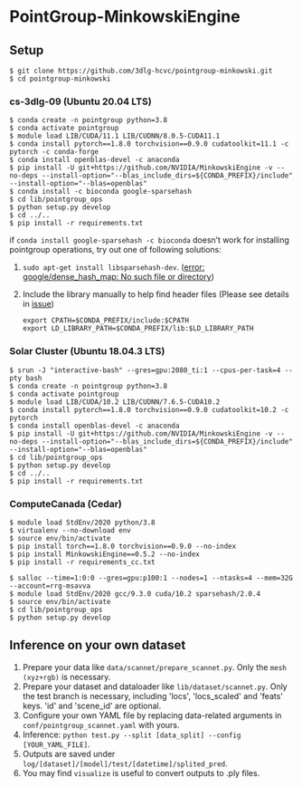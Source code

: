 # PointGroup-MinkowskiEngine

## Setup

```shell
$ git clone https://github.com/3dlg-hcvc/pointgroup-minkowski.git
$ cd pointgroup-minkowski
```

### cs-3dlg-09 (Ubuntu 20.04 LTS)
```shell
$ conda create -n pointgroup python=3.8
$ conda activate pointgroup
$ module load LIB/CUDA/11.1 LIB/CUDNN/8.0.5-CUDA11.1
$ conda install pytorch==1.8.0 torchvision==0.9.0 cudatoolkit=11.1 -c pytorch -c conda-forge
$ conda install openblas-devel -c anaconda
$ pip install -U git+https://github.com/NVIDIA/MinkowskiEngine -v --no-deps --install-option="--blas_include_dirs=${CONDA_PREFIX}/include" --install-option="--blas=openblas"
$ conda install -c bioconda google-sparsehash
$ cd lib/pointgroup_ops
$ python setup.py develop
$ cd ../..
$ pip install -r requirements.txt
```

if `conda install google-sparsehash -c bioconda` doesn’t work for installing pointgroup operations, try out one of following solutions:

1. `sudo apt-get install libsparsehash-dev`. ([error: google/dense_hash_map: No such file or directory](https://github.com/facebookresearch/SparseConvNet/issues/96))

2. Include the library manually to help find header files (Please see details in [issue](https://github.com/3dlg-hcvc/pointgroup-minkowski/issues/1))
   ```
   export CPATH=$CONDA_PREFIX/include:$CPATH
   export LD_LIBRARY_PATH=$CONDA_PREFIX/lib:$LD_LIBRARY_PATH
   ```


### Solar Cluster (Ubuntu 18.04.3 LTS)
```shell
$ srun -J "interactive-bash" --gres=gpu:2080_ti:1 --cpus-per-task=4 --pty bash
$ conda create -n pointgroup python=3.8
$ conda activate pointgroup
$ module load LIB/CUDA/10.2 LIB/CUDNN/7.6.5-CUDA10.2
$ conda install pytorch==1.8.0 torchvision==0.9.0 cudatoolkit=10.2 -c pytorch
$ conda install openblas-devel -c anaconda
$ pip install -U git+https://github.com/NVIDIA/MinkowskiEngine -v --no-deps --install-option="--blas_include_dirs=${CONDA_PREFIX}/include" --install-option="--blas=openblas"
$ cd lib/pointgroup_ops
$ python setup.py develop
$ cd ../..
$ pip install -r requirements.txt
```

### ComputeCanada (Cedar)
```shell
$ module load StdEnv/2020 python/3.8
$ virtualenv --no-download env
$ source env/bin/activate
$ pip install torch==1.8.0 torchvision==0.9.0 --no-index
$ pip install MinkowskiEngine==0.5.2 --no-index 
$ pip install -r requirements_cc.txt
```
```
$ salloc --time=1:0:0 --gres=gpu:p100:1 --nodes=1 --ntasks=4 --mem=32G --account=rrg-msavva
$ module load StdEnv/2020 gcc/9.3.0 cuda/10.2 sparsehash/2.0.4
$ source env/bin/activate
$ cd lib/pointgroup_ops
$ python setup.py develop
```


## Inference on your own dataset
1. Prepare your data like `data/scannet/prepare_scannet.py`. Only the `mesh (xyz+rgb)` is necessary.
2. Prepare your dataset and dataloader like `lib/dataset/scannet.py`. Only the test branch is necessary, including 'locs', 'locs_scaled' and 'feats' keys. 'id' and 'scene_id' are optional.
3. Configure your own YAML file by replacing data-related arguments in `conf/pointgroup_scannet.yaml` with yours.
4. Inference: `python test.py --split [data_split] --config [YOUR_YAML_FILE]`.
5. Outputs are saved under `log/[dataset]/[model]/test/[datetime]/splited_pred`.
6. You may find `visualize` is useful to convert outputs to .ply files.
